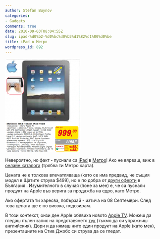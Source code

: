 ```yaml
---
author: Stefan Buynov
categories:
- Gadgets
comments: true
date: 2010-09-03T08:04:55Z
slug: ipad-%d0%b2-%d0%bc%d0%b5%d1%82%d1%80%d0%be
title: iPad в Метро
wordpress_id: 892
---
```


[![](/images/2010/09/iPad_v_Metro-242x300.png)](/images/2010/09/iPad_v_Metro.png)

Невероятно, но факт - пуснали са [iPad](http://www.apple.com/ipad/) в [Метро](http://www.metro.bg)! Ако не вярваш, виж в [онлайн каталога](http://metro.bg/pages/1102.aspx?0&mm=10180&cd=2&kd=1&pg=6) (трябва ти Метро карта).  

 Цената не е толкова впечатляваща (като се има предвид, че същия модел в Щатите струва $499), но е по добра от [други оферти](http://laptopi-apple-i-pad-ot-notebook-bg.apple.laptopi.notebook.bg/laptop-apple-i-pad-16-gb-wi-fi/) в България . Изумителното в случая (поне за мен) е, че са пуснали продукт на Apple във верига за продажба на едро, като Метро.

Ако офертата ти харесва, побързай - изтича на 08 Септември. След това цената ще е по висока, подозирам.

В този контекст, онзи ден Apple обявиха новото [Apple TV](http://www.apple.com/appletv/). Можеш да гледаш пълен запис на представянето [тук](http://www.apple.com/apple-events/september-2010/) (тъкмо да си упражниш английския). Дори и да нямаш нито един продукт на Apple (като мен), презентациите на Стив Джобс си струва да се гледат.

